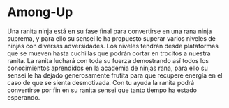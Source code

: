 # Among-Up
Una ranita ninja está en su fase final para convertirse en una rana ninja suprema, y para ello su sensei le ha propuesto superar varios niveles de ninjas con diversas adversidades.
Los niveles tendrán desde plataformas que se mueven hasta cuchillas que podrán cortar en trocitos a nuestra ranita. La ranita luchará con toda su fuerza demostrando así todos los conocimientos aprendidos en la academia de ninjas rana, para ello su sensei le ha dejado generosamente frutita para que recupere energía en el caso de que se sienta desmotivada.
Con tu ayuda la ranita podrá convertirse por fin en su ranita sensei que tanto tiempo ha estado esperando.

